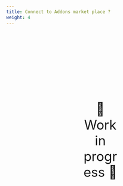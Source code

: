 ```yaml
---
title: Connect to Addons market place ?
weight: 4
---
```

<div style="text-align: center; font-size:2.5em;margin: 200px;">🚧 Work in progress 🚧</div>